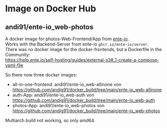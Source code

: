 # Image on Docker Hub  
## andi91/ente-io_web-photos  

A docker image for photos-Web-Frontend/App from [ente-io](https://ente.io/).  
Works with the Backend-Server from ente-io `ghcr.io/ente-io/server`.  
There was no docker image for the docker-frontends, but a Dockerfile in the Community:  
https://help.ente.io/self-hosting/guides/external-s3#_1-create-a-compose-yaml-file   

So there now three docker images:  
- all-in-one-frontend: andi91/ente-io_web-allinone von https://github.com/andig91/docker_build/tree/main/ente-io_web-allinone
- auth-App: andi91/ente-io_web-auth von https://github.com/andig91/docker_build/tree/main/ente-io_web-auth
- photos-App: andi91/ente-io_web-photos von https://github.com/andig91/docker_build/tree/main/ente-io_web-photos

Multiarch build not working, so only amd64. 